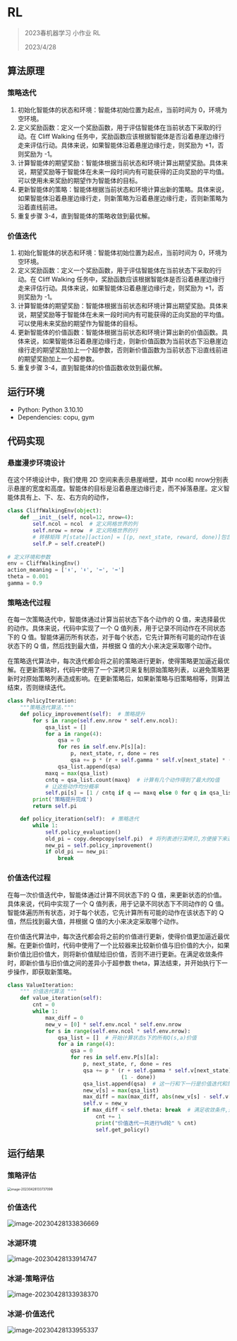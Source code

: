 # RL

> 2023春机器学习 小作业 RL
>
> 2023/4/28
>

## 算法原理

### 策略迭代

1. 初始化智能体的状态和环境：智能体初始位置为起点，当前时间为 0，环境为空环境。
2. 定义奖励函数：定义一个奖励函数，用于评估智能体在当前状态下采取的行动。在 Cliff Walking 任务中，奖励函数应该根据智能体是否沿着悬崖边缘行走来评估行动。具体来说，如果智能体沿着悬崖边缘行走，则奖励为 +1，否则奖励为 -1。
3. 计算智能体的期望奖励：智能体根据当前状态和环境计算出期望奖励。具体来说，期望奖励等于智能体在未来一段时间内有可能获得的正向奖励的平均值。可以使用未来奖励的期望作为智能体的目标。
4. 更新智能体的策略：智能体根据当前状态和环境计算出新的策略。具体来说，如果智能体沿着悬崖边缘行走，则新策略为沿着悬崖边缘行走，否则新策略为沿着直线前进。
5. 重复步骤 3-4，直到智能体的策略收敛到最优解。

### 价值迭代

1. 初始化智能体的状态和环境：智能体初始位置为起点，当前时间为 0，环境为空环境。
2. 定义奖励函数：定义一个奖励函数，用于评估智能体在当前状态下采取的行动。在 Cliff Walking 任务中，奖励函数应该根据智能体是否沿着悬崖边缘行走来评估行动。具体来说，如果智能体沿着悬崖边缘行走，则奖励为 +1，否则奖励为 -1。
3. 计算智能体的期望奖励：智能体根据当前状态和环境计算出期望奖励。具体来说，期望奖励等于智能体在未来一段时间内有可能获得的正向奖励的平均值。可以使用未来奖励的期望作为智能体的目标。
4. 更新智能体的价值函数：智能体根据当前状态和环境计算出新的价值函数。具体来说，如果智能体沿着悬崖边缘行走，则新价值函数为当前状态下沿悬崖边缘行走的期望奖励加上一个超参数，否则新价值函数为当前状态下沿直线前进的期望奖励加上一个超参数。
5. 重复步骤 3-4，直到智能体的价值函数收敛到最优解。

## 运行环境

- Python: Python 3.10.10
- Dependencies: copu, gym

## 代码实现

### 悬崖漫步环境设计

在这个环境设计中，我们使用 2D 空间来表示悬崖峭壁，其中 ncol和 nrow分别表示悬崖的宽度和高度。智能体的目标是沿着悬崖边缘行走，而不掉落悬崖。定义智能体具有上、下、左、右方向的动作，

```python
class CliffWalkingEnv(object):
    def __init__(self, ncol=12, nrow=4):
        self.ncol = ncol  # 定义网格世界的列
        self.nrow = nrow  # 定义网格世界的行
        # 转移矩阵 P[state][action] = [(p, next_state, reward, done)]包含下一个状态和奖励
        self.P = self.createP()
    
# 定义环境和参数
env = CliffWalkingEnv()
action_meaning = ['⬆️', '⬇️', '⬅️', '➡️']
theta = 0.001
gamma = 0.9
```

### 策略迭代过程

在每一次策略迭代中，智能体通过计算当前状态下各个动作的 Q 值，来选择最优的动作。具体来说，代码中实现了一个 Q 值列表，用于记录不同动作在不同状态下的 Q 值。智能体遍历所有状态，对于每个状态，它先计算所有可能的动作在该状态下的 Q 值，然后找到最大值，并根据 Q 值的大小来决定采取哪个动作。

在策略迭代算法中，每次迭代都会将之前的策略进行更新，使得策略更加逼近最优解。在更新策略时，代码中使用了一个深拷贝来复制原始策略列表，以避免策略更新时对原始策略列表造成影响。在更新策略后，如果新策略与旧策略相等，则算法结束，否则继续迭代。

```python
class PolicyIteration:
    """策略迭代算法."""
	def policy_improvement(self):  # 策略提升
        for s in range(self.env.nrow * self.env.ncol):
            qsa_list = []
            for a in range(4):
                qsa = 0
                for res in self.env.P[s][a]:
                    p, next_state, r, done = res
                    qsa += p * (r + self.gamma * self.v[next_state] * (1 - done))
                qsa_list.append(qsa)
            maxq = max(qsa_list)
            cntq = qsa_list.count(maxq)  # 计算有几个动作得到了最大的Q值
            # 让这些动作均分概率
            self.pi[s] = [1 / cntq if q == maxq else 0 for q in qsa_list]
        print('策略提升完成')
        return self.pi

    def policy_iteration(self):  # 策略迭代
        while 1:
            self.policy_evaluation()
            old_pi = copy.deepcopy(self.pi)  # 将列表进行深拷贝,方便接下来进行比较
            new_pi = self.policy_improvement()
            if old_pi == new_pi:
                break
```

### 价值迭代过程

在每一次价值迭代中，智能体通过计算不同状态下的 Q 值，来更新状态的价值。具体来说，代码中实现了一个 Q 值列表，用于记录不同状态下不同动作的 Q 值。智能体遍历所有状态，对于每个状态，它先计算所有可能的动作在该状态下的 Q 值，然后找到最大值，并根据 Q 值的大小来决定采取哪个动作。

在价值迭代算法中，每次迭代都会将之前的价值进行更新，使得价值更加逼近最优解。在更新价值时，代码中使用了一个比较器来比较新价值与旧价值的大小，如果新价值比旧价值大，则将新价值赋给旧价值，否则不进行更新。在满足收敛条件时，即新价值与旧价值之间的差异小于超参数 theta，算法结束，并开始执行下一步操作，即获取新策略。

```python
class ValueIteration:
    """ 价值迭代算法 """
    def value_iteration(self):
        cnt = 0
        while 1:
            max_diff = 0
            new_v = [0] * self.env.ncol * self.env.nrow
            for s in range(self.env.ncol * self.env.nrow):
                qsa_list = []  # 开始计算状态s下的所有Q(s,a)价值
                for a in range(4):
                    qsa = 0
                    for res in self.env.P[s][a]:
                        p, next_state, r, done = res
                        qsa += p * (r + self.gamma * self.v[next_state] *
                                    (1 - done))
                        qsa_list.append(qsa)  # 这一行和下一行是价值迭代和策略迭代的主要区别
                        new_v[s] = max(qsa_list)
                        max_diff = max(max_diff, abs(new_v[s] - self.v[s]))
                        self.v = new_v
                        if max_diff < self.theta: break  # 满足收敛条件,退出评估迭代
                            cnt += 1
                            print("价值迭代一共进行%d轮" % cnt)
                            self.get_policy()
```



## 运行结果

### 策略评估

<img src="README.assets/image-20230428133737099.png" alt="image-20230428133737099" style="zoom:50%;" />

### 价值迭代

![image-20230428133836669](README.assets/image-20230428133836669.png)

### 冰湖环境

![image-20230428133914747](README.assets/image-20230428133914747.png)

### 冰湖-策略评估

![image-20230428133938370](README.assets/image-20230428133938370.png)

### 冰湖-价值迭代

![image-20230428133955337](README.assets/image-20230428133955337.png)